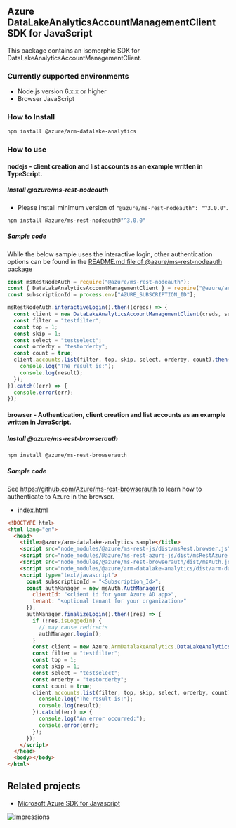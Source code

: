 ## Azure DataLakeAnalyticsAccountManagementClient SDK for JavaScript

This package contains an isomorphic SDK for DataLakeAnalyticsAccountManagementClient.

### Currently supported environments

- Node.js version 6.x.x or higher
- Browser JavaScript

### How to Install

```bash
npm install @azure/arm-datalake-analytics
```

### How to use

#### nodejs - client creation and list accounts as an example written in TypeScript.

##### Install @azure/ms-rest-nodeauth

- Please install minimum version of `"@azure/ms-rest-nodeauth": "^3.0.0"`.
```bash
npm install @azure/ms-rest-nodeauth@"^3.0.0"
```

##### Sample code

While the below sample uses the interactive login, other authentication options can be found in the [README.md file of @azure/ms-rest-nodeauth](https://www.npmjs.com/package/@azure/ms-rest-nodeauth) package
```typescript
const msRestNodeAuth = require("@azure/ms-rest-nodeauth");
const { DataLakeAnalyticsAccountManagementClient } = require("@azure/arm-datalake-analytics");
const subscriptionId = process.env["AZURE_SUBSCRIPTION_ID"];

msRestNodeAuth.interactiveLogin().then((creds) => {
  const client = new DataLakeAnalyticsAccountManagementClient(creds, subscriptionId);
  const filter = "testfilter";
  const top = 1;
  const skip = 1;
  const select = "testselect";
  const orderby = "testorderby";
  const count = true;
  client.accounts.list(filter, top, skip, select, orderby, count).then((result) => {
    console.log("The result is:");
    console.log(result);
  });
}).catch((err) => {
  console.error(err);
});
```

#### browser - Authentication, client creation and list accounts as an example written in JavaScript.

##### Install @azure/ms-rest-browserauth

```bash
npm install @azure/ms-rest-browserauth
```

##### Sample code

See https://github.com/Azure/ms-rest-browserauth to learn how to authenticate to Azure in the browser.

- index.html
```html
<!DOCTYPE html>
<html lang="en">
  <head>
    <title>@azure/arm-datalake-analytics sample</title>
    <script src="node_modules/@azure/ms-rest-js/dist/msRest.browser.js"></script>
    <script src="node_modules/@azure/ms-rest-azure-js/dist/msRestAzure.js"></script>
    <script src="node_modules/@azure/ms-rest-browserauth/dist/msAuth.js"></script>
    <script src="node_modules/@azure/arm-datalake-analytics/dist/arm-datalake-analytics.js"></script>
    <script type="text/javascript">
      const subscriptionId = "<Subscription_Id>";
      const authManager = new msAuth.AuthManager({
        clientId: "<client id for your Azure AD app>",
        tenant: "<optional tenant for your organization>"
      });
      authManager.finalizeLogin().then((res) => {
        if (!res.isLoggedIn) {
          // may cause redirects
          authManager.login();
        }
        const client = new Azure.ArmDatalakeAnalytics.DataLakeAnalyticsAccountManagementClient(res.creds, subscriptionId);
        const filter = "testfilter";
        const top = 1;
        const skip = 1;
        const select = "testselect";
        const orderby = "testorderby";
        const count = true;
        client.accounts.list(filter, top, skip, select, orderby, count).then((result) => {
          console.log("The result is:");
          console.log(result);
        }).catch((err) => {
          console.log("An error occurred:");
          console.error(err);
        });
      });
    </script>
  </head>
  <body></body>
</html>
```

## Related projects

- [Microsoft Azure SDK for Javascript](https://github.com/Azure/azure-sdk-for-js)

![Impressions](https://azure-sdk-impressions.azurewebsites.net/api/impressions/azure-sdk-for-js/sdk/datalake-analytics/arm-datalake-analytics/README.png)
